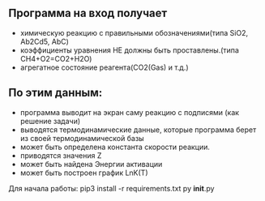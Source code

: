  ## Программа на вход получает
 - химическую реакцию с правильными обозначениями(типа SiO2, Ab2Cd5, AbC)
 - коэффициенты уравнения НЕ должны быть проставлены.(типа CH4+O2=CO2+H2O)
 - агрегатное состояние реагента(CO2(Gas) и т.д.)
 ## По этим данным:
 - программа выводит на экран саму реакцию с подписями (как решение задачи)
 - выводятся термодинамические данные, которые программа берет из своей термодинамической базы
 - может быть определена константа скорости реакции.
 - приводятся значения Z
 - может быть найдена Энергии активации
 - может быть построен график LnK(T)

Для начала работы:
pip3 install -r requirements.txt
py __init__.py
